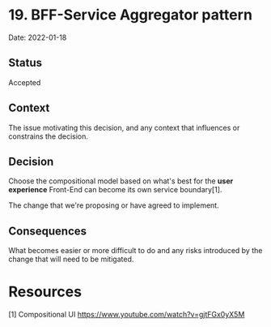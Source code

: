 # 19. BFF-Service Aggregator pattern

Date: 2022-01-18

## Status

Accepted

## Context

The issue motivating this decision, and any context that influences or constrains the decision.

## Decision
Choose the compositional model based on what's best for the **user experience**
Front-End can become its own service boundary[1].


The change that we're proposing or have agreed to implement.

## Consequences

What becomes easier or more difficult to do and any risks introduced by the change that will need to be mitigated.
# Resources
[1] Compositional UI https://www.youtube.com/watch?v=gjtFGx0yX5M